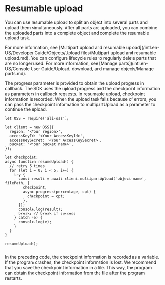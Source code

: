 # Resumable upload

You can use resumable upload to split an object into several parts and upload them simultaneously. After all parts are uploaded, you can combine the uploaded parts into a complete object and complete the resumable upload task.

For more information, see [Multipart upload and resumable upload](/intl.en-US/Developer Guide/Objects/Upload files/Multipart upload and resumable upload.md). You can configure lifecycle rules to regularly delete parts that are no longer used. For more information, see [Manage parts](/intl.en-US/Console User Guide/Upload, download, and manage objects/Manage parts.md).

The progress parameter is provided to obtain the upload progress in callback. The SDK uses the upload progress and the checkpoint information as parameters in callback requests. In resumable upload, checkpoint information is recorded. When the upload task fails because of errors, you can pass the checkpoint information to multipartUpload as a parameter to continue the upload.

```
let OSS = require('ali-oss');

let client = new OSS({
  region: '<Your region>',
  accessKeyId: '<Your AccessKeyId>',
  accessKeySecret: '<Your AccessKeySecret>',
  bucket: '<Your bucket name>',
});

let checkpoint;
async function resumeUpload() {
  // retry 5 times
  for (let i = 0; i < 5; i++) {
    try {
      const result = await client.multipartUpload('object-name', filePath, {
        checkpoint,
        async progress(percentage, cpt) {
          checkpoint = cpt;
        },
      });
      console.log(result);
      break; // break if success
    } catch (e) {
      console.log(e);
    }
  }
}

resumeUpload();
        
```

In the preceding code, the checkpoint information is recorded as a variable. If the program crashes, the checkpoint information is lost. We recommend that you save the checkpoint information in a file. This way, the program can obtain the checkpoint information from the file after the program restarts.

